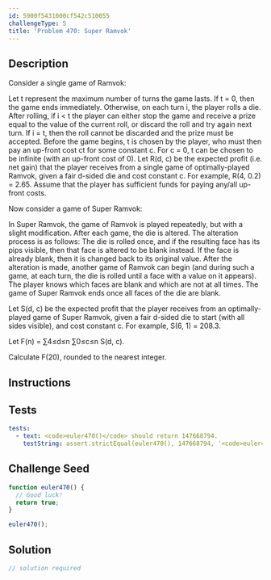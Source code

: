 ```yaml
---
id: 5900f5431000cf542c510055
challengeType: 5
title: 'Problem 470: Super Ramvok'
---
```


## Description
<section id='description'>
Consider a single game of Ramvok:

Let t represent the maximum number of turns the game lasts. If t = 0, then the game ends immediately. Otherwise, on each turn i, the player rolls a die. After rolling, if i < t the player can either stop the game and receive a prize equal to the value of the current roll, or discard the roll and try again next turn. If i = t, then the roll cannot be discarded and the prize must be accepted. Before the game begins, t is chosen by the player, who must then pay an up-front cost ct for some constant c. For c = 0, t can be chosen to be infinite (with an up-front cost of 0). Let R(d, c) be the expected profit (i.e. net gain) that the player receives from a single game of optimally-played Ramvok, given a fair d-sided die and cost constant c. For example, R(4, 0.2) = 2.65. Assume that the player has sufficient funds for paying any/all up-front costs.

Now consider a game of Super Ramvok:

In Super Ramvok, the game of Ramvok is played repeatedly, but with a slight modification. After each game, the die is altered. The alteration process is as follows: The die is rolled once, and if the resulting face has its pips visible, then that face is altered to be blank instead. If the face is already blank, then it is changed back to its original value. After the alteration is made, another game of Ramvok can begin (and during such a game, at each turn, the die is rolled until a face with a value on it appears). The player knows which faces are blank and which are not at all times. The game of Super Ramvok ends once all faces of the die are blank.

Let S(d, c) be the expected profit that the player receives from an optimally-played game of Super Ramvok, given a fair d-sided die to start (with all sides visible), and cost constant c. For example, S(6, 1) = 208.3.

Let F(n) = ∑4≤d≤n ∑0≤c≤n S(d, c).

Calculate F(20), rounded to the nearest integer.
</section>

## Instructions
<section id='instructions'>

</section>

## Tests
<section id='tests'>

```yml
tests:
  - text: <code>euler470()</code> should return 147668794.
    testString: assert.strictEqual(euler470(), 147668794, '<code>euler470()</code> should return 147668794.');

```

</section>

## Challenge Seed
<section id='challengeSeed'>

<div id='js-seed'>

```js
function euler470() {
  // Good luck!
  return true;
}

euler470();
```

</div>



</section>

## Solution
<section id='solution'>

```js
// solution required
```

</section>
